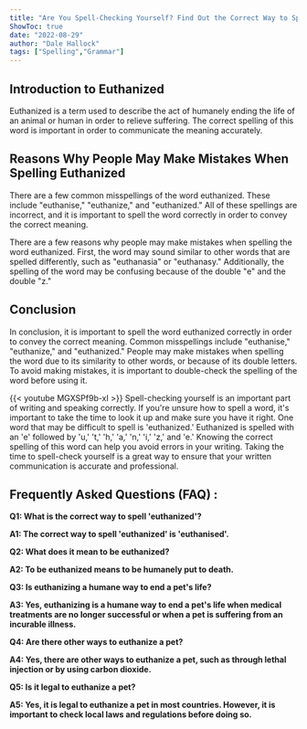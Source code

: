 ```yaml
---
title: "Are You Spell-Checking Yourself? Find Out the Correct Way to Spell 'Euthanized' Now!"
ShowToc: true 
date: "2022-08-29"
author: "Dale Hallock" 
tags: ["Spelling","Grammar"]
---
```

## Introduction to Euthanized

Euthanized is a term used to describe the act of humanely ending the life of an animal or human in order to relieve suffering. The correct spelling of this word is important in order to communicate the meaning accurately.

## Reasons Why People May Make Mistakes When Spelling Euthanized

There are a few common misspellings of the word euthanized. These include "euthanise," "euthanize," and "euthanized." All of these spellings are incorrect, and it is important to spell the word correctly in order to convey the correct meaning.

There are a few reasons why people may make mistakes when spelling the word euthanized. First, the word may sound similar to other words that are spelled differently, such as "euthanasia" or "euthanasy." Additionally, the spelling of the word may be confusing because of the double "e" and the double "z."

## Conclusion

In conclusion, it is important to spell the word euthanized correctly in order to convey the correct meaning. Common misspellings include "euthanise," "euthanize," and "euthanized." People may make mistakes when spelling the word due to its similarity to other words, or because of its double letters. To avoid making mistakes, it is important to double-check the spelling of the word before using it.

{{< youtube MGXSPf9b-xI >}} 
Spell-checking yourself is an important part of writing and speaking correctly. If you're unsure how to spell a word, it's important to take the time to look it up and make sure you have it right. One word that may be difficult to spell is 'euthanized.' Euthanized is spelled with an 'e' followed by 'u,' 't,' 'h,' 'a,' 'n,' 'i,' 'z,' and 'e.' Knowing the correct spelling of this word can help you avoid errors in your writing. Taking the time to spell-check yourself is a great way to ensure that your written communication is accurate and professional.

## Frequently Asked Questions (FAQ) :
**Q1: What is the correct way to spell 'euthanized'?**

**A1: The correct way to spell 'euthanized' is 'euthanised'.**

**Q2: What does it mean to be euthanized?**

**A2: To be euthanized means to be humanely put to death.**

**Q3: Is euthanizing a humane way to end a pet's life?**

**A3: Yes, euthanizing is a humane way to end a pet's life when medical treatments are no longer successful or when a pet is suffering from an incurable illness.**

**Q4: Are there other ways to euthanize a pet?**

**A4: Yes, there are other ways to euthanize a pet, such as through lethal injection or by using carbon dioxide.**

**Q5: Is it legal to euthanize a pet?**

**A5: Yes, it is legal to euthanize a pet in most countries. However, it is important to check local laws and regulations before doing so.**





